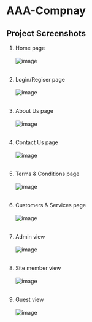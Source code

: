 # AAA-Compnay

<h2>Project Screenshots</h2>

1. Home page <br><br>
![image](https://user-images.githubusercontent.com/55873742/136829888-9022cc4f-feaf-4101-add0-1462c02ca409.png)<br><br>

2. Login/Regiser page <br><br>
![image](https://user-images.githubusercontent.com/55873742/136831370-b728934a-69aa-4120-9e0c-a370172e4b61.png)<br><br>

3. About Us page <br><br>
![image](https://user-images.githubusercontent.com/55873742/136831455-9ed20bbc-0ed7-4c11-b69b-7575660ae8b3.png)<br><br>

4. Contact Us page <br><br>
![image](https://user-images.githubusercontent.com/55873742/136831558-49b56952-c1f2-4fee-9e6a-06f1fe4eb78f.png)<br><br>

5. Terms & Conditions page <br><br>
![image](https://user-images.githubusercontent.com/55873742/136831615-c328dac7-2c88-4e04-a6a9-ff5beeb2865a.png)<br><br>

6. Customers & Services page <br><br>
![image](https://user-images.githubusercontent.com/55873742/136831666-b4cbb012-276b-4e71-a09a-3f894e9beee8.png)<br><br>

7. Admin view <br><br>
![image](https://user-images.githubusercontent.com/55873742/136831788-286d5f59-67fb-415a-b6a6-6ac6a6802487.png)<br><br>

8. Site member view <br><br>
![image](https://user-images.githubusercontent.com/55873742/136831883-e1d88d5b-e94c-4af3-9c65-8b8aa88231cf.png)<br><br>

9. Guest view <br><br>
![image](https://user-images.githubusercontent.com/55873742/136831955-a4506255-86fc-4d5c-8f51-818ab1408658.png)<br><br>



